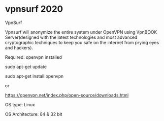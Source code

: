 # vpnsurf 2020

VpnSurf

Vpnsurf will anonymize the entire system under OpenVPN using VpnBOOK Server(designed with the latest technologies and most advanced cryptographic techniques to keep you safe on the internet from prying eyes and hackers).

Required: openvpn installed

sudo apt-get update

sudo apt-get install openvpn

or

https://openvpn.net/index.php/open-source/downloads.html


OS type: Linux

OS Architecture: 64 & 32 bit

